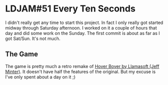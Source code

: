 # LDJAM#51 Every Ten Seconds
I didn't really get any time to start this project. In fact I only really got started midway through Saturday afternoon. I worked on it a couple of hours that day and did some work on the Sunday. The first commit is about as far as I got Sat/Sun. It's not much.

## The Game
The game is pretty much a retro remake of [Hover Bover by Llamasoft (Jeff Minter)](https://en.wikipedia.org/wiki/Hover_Bovver). It doesn't have half the features of the original. But my excuse is I've only spent about a day on it ;)